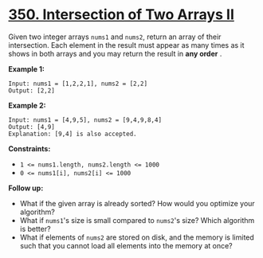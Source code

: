 # [350. Intersection of Two Arrays II](https://leetcode.com/problems/intersection-of-two-arrays-ii/)

Given two integer arrays `nums1` and `nums2`, return an array of their intersection. Each element in the result must appear as many times as it shows in both arrays and you may return the result in **any order** .

**Example 1:** 

```
Input: nums1 = [1,2,2,1], nums2 = [2,2]
Output: [2,2]
```

**Example 2:** 

```
Input: nums1 = [4,9,5], nums2 = [9,4,9,8,4]
Output: [4,9]
Explanation: [9,4] is also accepted.
```

**Constraints:** 

- `1 <= nums1.length, nums2.length <= 1000`
- `0 <= nums1[i], nums2[i] <= 1000`

**Follow up:** 

- What if the given array is already sorted? How would you optimize your algorithm?
- What if `nums1`'s size is small compared to `nums2`'s size? Which algorithm is better?
- What if elements of `nums2` are stored on disk, and the memory is limited such that you cannot load all elements into the memory at once?
